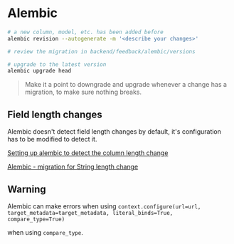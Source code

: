 Alembic
===

```bash
# a new column, model, etc. has been added before
alembic revision --autogenerate -m '<describe your changes>'

# review the migration in backend/feedback/alembic/versions

# upgrade to the latest version
alembic upgrade head
```

> Make it a point to downgrade and upgrade whenever a change has a migration, to make sure nothing breaks.

## Field length changes

Alembic doesn't detect field length changes by default, it's configuration has to be modified to detect it.

[Setting up alembic to detect the column length change](http://blog.code4hire.com/2017/06/setting-up-alembic-to-detect-the-column-length-change/)

[Alembic - migration for String length change](https://eshlox.net/2017/08/06/alembic-migration-for-string-length-change)


## Warning

Alembic can make errors when using `context.configure(url=url, target_metadata=target_metadata, literal_binds=True, compare_type=True)`

when using `compare_type`.
